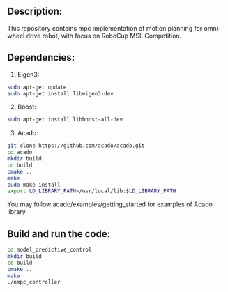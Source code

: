 ## Description:
This repository contains mpc implementation of motion planning for omni-wheel drive robot, with focus on RoboCup MSL Competition.

## Dependencies:
1. Eigen3:
```bash
sudo apt-get update
sudo apt-get install libeigen3-dev
```

2. Boost:
```bash
sudo apt-get install libboost-all-dev
```

3. Acado:
```bash
git clone https://github.com/acado/acado.git
cd acado
mkdir build
cd build
cmake ..
make
sudo make install
export LD_LIBRARY_PATH=/usr/local/lib:$LD_LIBRARY_PATH
```
You may follow acado/examples/getting_started for examples of Acado library

## Build and run the code:
```bash
cd model_predictive_control
mkdir build
cd build
cmake ..
make
./nmpc_controller
```
